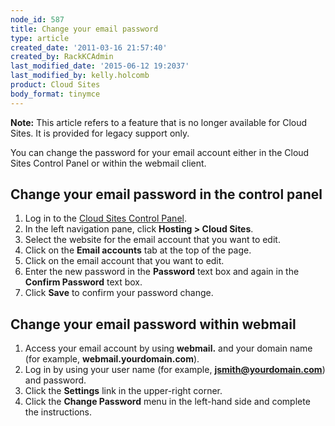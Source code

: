 ```yaml
---
node_id: 587
title: Change your email password
type: article
created_date: '2011-03-16 21:57:40'
created_by: RackKCAdmin
last_modified_date: '2015-06-12 19:2037'
last_modified_by: kelly.holcomb
product: Cloud Sites
body_format: tinymce
---
```


**Note:** This article refers to a feature that is no longer available
for Cloud Sites. It is provided for legacy support only.

You can change the password for your email account either in the Cloud
Sites Control Panel or within the webmail client.

Change your email password in the control panel
-----------------------------------------------

1.  Log in to the [Cloud Sites Control
    Panel](http://manage.rackspacecloud.com "http://manage.rackspacecloud.com").
2.  In the left navigation pane, click **Hosting \> Cloud Sites**.
3.  Select the website for the email account that you want to edit.
4.  Click on the **Email accounts** tab at the top of the page.
5.  Click on the email account that you want to edit.
6.  Enter the new password in the **Password** text box and again in the
    **Confirm Password** text box.
7.  Click **Save** to confirm your password change.

Change your email password within webmail
-----------------------------------------

1.  Access your email account by using **webmail.** and your domain name
    (for example, **webmail.yourdomain.com**).
2.  Log in by using your user name (for example,
    **jsmith@yourdomain.com**) and password.
3.  Click the **Settings** link in the upper-right corner.
4.  Click the **Change Password** menu in the left-hand side and
    complete the instructions.


